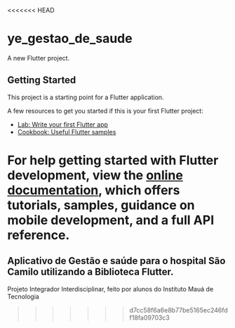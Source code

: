 <<<<<<< HEAD
 # ye_gestao_de_saude

A new Flutter project.

## Getting Started

This project is a starting point for a Flutter application.

A few resources to get you started if this is your first Flutter project:

- [Lab: Write your first Flutter app](https://docs.flutter.dev/get-started/codelab)
- [Cookbook: Useful Flutter samples](https://docs.flutter.dev/cookbook)

For help getting started with Flutter development, view the
[online documentation](https://docs.flutter.dev/), which offers tutorials,
samples, guidance on mobile development, and a full API reference.
=======
## Aplicativo de Gestão e saúde para o hospital São Camilo utilizando a Biblioteca Flutter.
Projeto Integrador Interdisciplinar, feito por alunos do Instituto Mauá de Tecnologia
>>>>>>> d7cc58f6a6e8b77be5165ec246fdf18fa09703c3
